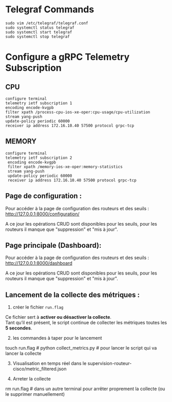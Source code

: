 

# Telegraf Commands
```
sudo vim /etc/telegraf/telegraf.conf
sudo systemctl status telegraf
sudo systemctl start telegraf
sudo systemctl stop telegraf
```

# Configure a gRPC Telemetry Subscription

## CPU
```
configure terminal
telemetry ietf subscription 1
encoding encode-kvgpb
filter xpath /process-cpu-ios-xe-oper:cpu-usage/cpu-utilization
stream yang-push
update-policy periodic 60000
receiver ip address 172.16.10.40 57500 protocol grpc-tcp
```

## MEMORY
```
configure terminal
telemetry ietf subscription 2
 encoding encode-kvgpb
 filter xpath /memory-ios-xe-oper:memory-statistics
 stream yang-push
 update-policy periodic 60000
 receiver ip address 172.16.10.40 57500 protocol grpc-tcp
```

## Page de configuration :
Pour accéder à la page de configuration des routeurs et des seuils :
http://127.0.0.1:8000/configuration/

A ce jour les opérations CRUD sont disponibles pour les seuils, pour les routeurs il manque que "suppression" et "mis à jour". 

## Page principale (Dashboard):
Pour accéder à la page de configuration des routeurs et des seuils :
http://127.0.0.1:8000/dashboard

A ce jour les opérations CRUD sont disponibles pour les seuils, pour les routeurs il manque que "suppression" et "mis à jour". 


## Lancement de la collecte des métriques :

1. créer le fichier `run.flag`

Ce fichier sert à **activer ou désactiver la collecte**.  
Tant qu’il est présent, le script continue de collecter les métriques toutes les **5 secondes**.

2. les commandes à taper pour le lancement 

touch run.flag  # 
python collect_metrics.py # pour lancer le script qui va lancer la collecte

3. Visualisation en temps réel dans le supervision-routeur-cisco/metric_filtered.json

4. Arreter la collecte 

rm run.flag     # dans un autre terminal pour arrêter proprement la collecte (ou le supprimer manuellement)

